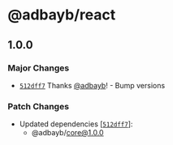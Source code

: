 # @adbayb/react

## 1.0.0

### Major Changes

-   [`512dff7`](https://github.com/adbayb/poc-monorepo/commit/512dff7c31ef63a5ffed791ea75240147bcef0a9) Thanks [@adbayb](https://github.com/adbayb)! - Bump versions

### Patch Changes

-   Updated dependencies [[`512dff7`](https://github.com/adbayb/poc-monorepo/commit/512dff7c31ef63a5ffed791ea75240147bcef0a9)]:
    -   @adbayb/core@1.0.0
